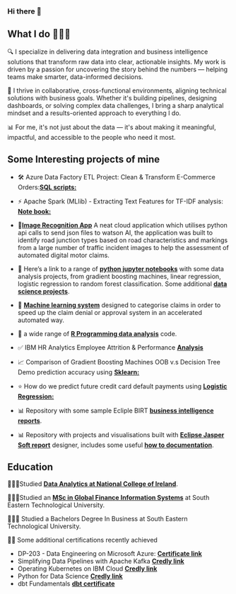 ### Hi there 👋



## What I do 👨🏻‍💻

🔍 I specialize in delivering data integration and business intelligence solutions that transform raw data into clear, actionable insights. My work is driven by a passion for uncovering the story behind the numbers — helping teams make smarter, data-informed decisions.

🤝 I thrive in collaborative, cross-functional environments, aligning technical solutions with business goals. Whether it's building pipelines, designing dashboards, or solving complex data challenges, I bring a sharp analytical mindset and a results-oriented approach to everything I do.

📊 For me, it's not just about the data — it's about making it meaningful, impactful, and accessible to the people who need it most.


## Some Interesting projects of mine

- 🛠️ Azure Data Factory ETL Project: Clean & Transform E-Commerce Orders:[**SQL scripts:**](https://github.com/JJRyan0/ETL_Raw_Transform_Curated_Schema/blob/main/README.md)

- ⚡️ Apache Spark (MLlib) - Extracting Text Features for TF-IDF analysis: [**Note book:**](https://github.com/JJRyan0/john-python-jupyter-notebooks/blob/master/Apache%20Spark%20(MLlib)%20-%20%20Extracting%20Text%20Features%20for%20TF-IDF.ipynb)

- 🤖[**Image Recognition App**](https://github.com/JJRyan0/ibm-watson-visual-recognition-system-identifying-junction-types) A neat cloud application which utilises python api calls to send json files to watson AI, the application was built to identify road junction types based on road characteristics and markings from a large number of traffic incident images to help the assessment of automated digital motor claims.

- 🐍 Here’s a link to a range of [**python jupyter notebooks**](https://github.com/JJRyan0/john-python-jupyter-notebooks) with some data analysis projects, from gradient boosting machines, linear regression, logistic regression to random forest classification. Some additional [**data science projects**](https://gist.github.com/JJRyan0).

- 🧠 [**Machine learning system**](https://gist.github.com/JJRyan0/0625271b52cf2ac5cfbffa79f1ab471f) designed to categorise claims in order to speed up the claim denial or approval system in an accelerated automated way.

- 👾 a wide range of [**R Programming data analysis**](https://github.com/JJRyan0/code-R-notebooks-Rshiny-apps) code.

- ✅ IBM HR Analytics Employee Attrition & Performance [**Analysis**](https://github.com/JJRyan0/john-python-jupyter-notebooks/blob/master/IBM%20Employee%20Attrition%20Prediction%20-%20Random%20Forests%20Algorithm.ipynb)

- 📈 Comparison of Gradient Boosting Machines OOB v.s Decision Tree Demo prediction accuracy using [**Sklearn:**](https://github.com/JJRyan0/gradient-boosting-machines-vs-decision-tree-demo-99.30-acc-sklearn/blob/master/Gradient%20Boosting%20Machines%20v.s%20%20Decision%20Tree%20Demo%2099.30%25%20Acc%20-%20Sklearn.ipynb)

- ⭐️ How do we predict future credit card default payments using [**Logistic Regression:**](https://github.com/JJRyan0/john-python-jupyter-notebooks/blob/master/KFold%20CV-Credit%20Card%20Default%20Prediction%20-%20Logistic%20Regression.ipynb)
  
- 📊 Repository with some sample Ecliple BIRT [**business intelligence reports**](https://github.com/JJRyan0/eclipse-birt-report).
- 📊 Repository with projects and visualisations built with [**Eclipse Jasper Soft report**](https://github.com/JJRyan0/jasper-soft-reports) designer, includes some useful [**how to documentation**](https://github.com/JJRyan0/jasper-soft-reports/tree/main/How%20to%20documents).

## Education

👨🏻‍🎓Studied [**Data Analytics at National College of Ireland**](http://courses.ncirl.ie/index.cfm/page/course/courseId/2372).

👨🏻‍🎓Studied an [**MSc in Global Finance Information Systems**](https://www.wit.ie/schools/business/school_of_business/msc_in_gfis) at South Eastern Technological University.

👨🏻‍🎓 Studied a Bachelors Degree In Business at South Eastern Technological University.

👏🏻 Some additional certifications recently achieved 

- DP-203 - Data Engineering on Microsoft Azure: [**Certificate link**](https://www.udemy.com/certificate/UC-66ebb2ee-c829-4ca3-9e92-0b86e3ae24d3/)
- Simplifying Data Pipelines with Apache Kafka [**Credly link**](https://www.credly.com/badges/105fd5cb-1750-4690-ab75-86aaf63de1e3/linked_in)
- Operating Kubernetes on IBM Cloud [**Credly link**](https://www.credly.com/badges/a0d091ab-123b-435a-b48c-82cf2d8bc9a4/linked_in)
- Python for Data Science [**Credly link**](https://www.credly.com/badges/c79e4eb4-7871-4889-a4eb-bbddcf12d3ba/linked_in)
- dbt Fundamentals [**dbt certificate**](https://credentials.getdbt.com/8ff129f2-1223-47f4-85e9-06b5969bf1d4#acc.63xYluqf)

